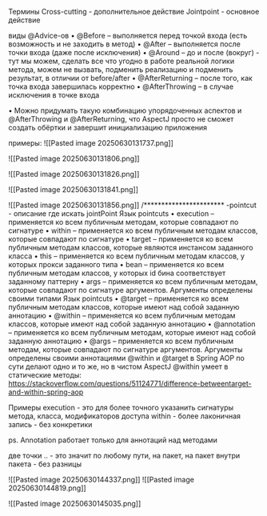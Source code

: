Термины 
Cross-cutting - дополнительное действие 
Jointpoint - основное действие

виды @Advice-ов
• @Before – выполняется перед точкой входа (есть возможность и не заходить в метод) 
• @After – выполняется после точки входа (даже после исключения) 
• @Around – до и после (вокруг) - тут мы можем, сделать все что угодно в работе реальной логики метода, можем не вызвать, подменить реализацию и подменить результат, в отличии от before/after
• @AfterReturning – после того, как точка входа завершилась корректно 
• @AfterThrowing – в случае исключения в точке входа

• Можно придумать такую комбинацию упорядоченных аспектов и @AfterThrowing и @AfterReturning, что AspectJ просто не сможет создать обёртки и завершит инициализацию приложения

примеры:
![[Pasted image 20250630131737.png]]

![[Pasted image 20250630131806.png]]

![[Pasted image 20250630131826.png]]

![[Pasted image 20250630131841.png]]

![[Pasted image 20250630131856.png]]
/***********************
-pointcut - описание где искать jointPoint
Язык pointcuts 
• execution – применяется ко всем публичным методам, которые совпадают по сигнатуре 
• within – применяется ко всем публичным методам классов, которые совпадают по сигнатуре 
• target – применяется ко всем публичным методам классов, которые являются инстансом заданного класса 
• this – применяется ко всем публичным методам классов, у которых прокси заданного типа 
• bean – применяется ко всем публичным методам классов, у которых id бина соответствует заданному паттерну • args – применяется ко всем публичным методам, которые совпадают по сигнатуре аргументов. Аргументы определены своими типами Язык pointcuts • @target – применяется ко всем публичным методам классов, которые имеют над собой заданную аннотацию • @within – применяется ко всем публичным методам классов, которые имеют над собой заданную аннотацию • @annotation – применяется ко всем публичным методам, которые имеют над собой заданную аннотацию • @args – применяется ко всем публичным методам, которые совпадают по сигнатуре аргументов. Аргументы определены своими аннотациями @within и @target в Spring AOP по сути делают одно и то же, но в чистом AspectJ @within умеет в статические методы: https://stackoverflow.com/questions/51124771/difference-betweentarget-and-within-spring-aop


Примеры 
execution - это для более точного указанить сигнатуры метода, класса, модификаторов доступа 
within - более лаконичная запись - без конкретики

ps. Annotation работает только для аннотаций над методами


две точки .. - это значит по любому пути, на пакет, на пакет внутри пакета - без разницы

![[Pasted image 20250630144337.png]]
![[Pasted image 20250630144819.png]]

![[Pasted image 20250630145035.png]]
